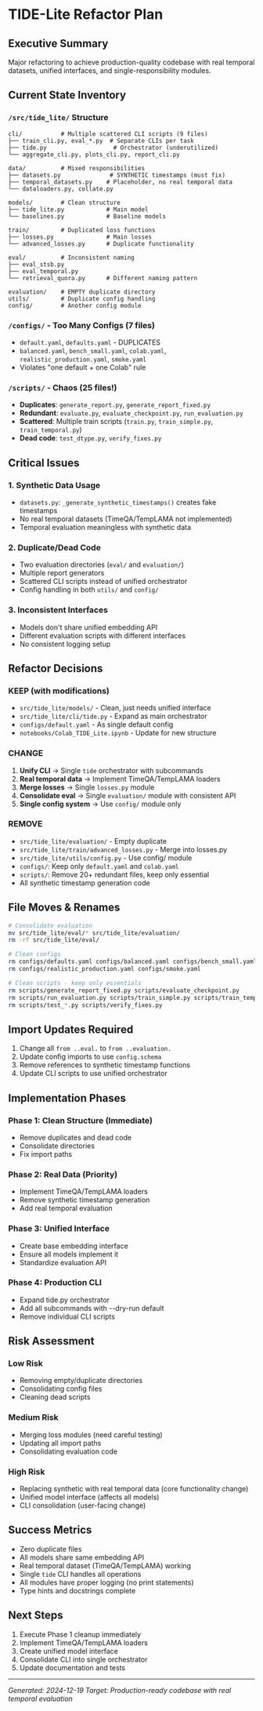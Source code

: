 # TIDE-Lite Refactor Plan

## Executive Summary
Major refactoring to achieve production-quality codebase with real temporal datasets, unified interfaces, and single-responsibility modules.

## Current State Inventory

### `/src/tide_lite/` Structure
```
cli/           # Multiple scattered CLI scripts (9 files)
├── train_cli.py, eval_*.py  # Separate CLIs per task
├── tide.py                   # Orchestrator (underutilized)
└── aggregate_cli.py, plots_cli.py, report_cli.py

data/          # Mixed responsibilities
├── datasets.py              # SYNTHETIC timestamps (must fix)
├── temporal_datasets.py    # Placeholder, no real temporal data
└── dataloaders.py, collate.py

models/        # Clean structure
├── tide_lite.py            # Main model
└── baselines.py            # Baseline models

train/         # Duplicated loss functions
├── losses.py               # Main losses
└── advanced_losses.py      # Duplicate functionality

eval/          # Inconsistent naming
├── eval_stsb.py
├── eval_temporal.py
└── retrieval_quora.py      # Different naming pattern

evaluation/    # EMPTY duplicate directory
utils/         # Duplicate config handling
config/        # Another config module
```

### `/configs/` - Too Many Configs (7 files)
- `default.yaml`, `defaults.yaml` - DUPLICATES
- `balanced.yaml`, `bench_small.yaml`, `colab.yaml`, `realistic_production.yaml`, `smoke.yaml`
- Violates "one default + one Colab" rule

### `/scripts/` - Chaos (25 files!)
- **Duplicates**: `generate_report.py`, `generate_report_fixed.py`
- **Redundant**: `evaluate.py`, `evaluate_checkpoint.py`, `run_evaluation.py`
- **Scattered**: Multiple train scripts (`train.py`, `train_simple.py`, `train_temporal.py`)
- **Dead code**: `test_dtype.py`, `verify_fixes.py`

## Critical Issues

### 1. Synthetic Data Usage
- `datasets.py`: `_generate_synthetic_timestamps()` creates fake timestamps
- No real temporal datasets (TimeQA/TempLAMA not implemented)
- Temporal evaluation meaningless with synthetic data

### 2. Duplicate/Dead Code
- Two evaluation directories (`eval/` and `evaluation/`)
- Multiple report generators
- Scattered CLI scripts instead of unified orchestrator
- Config handling in both `utils/` and `config/`

### 3. Inconsistent Interfaces
- Models don't share unified embedding API
- Different evaluation scripts with different interfaces
- No consistent logging setup

## Refactor Decisions

### KEEP (with modifications)
- `src/tide_lite/models/` - Clean, just needs unified interface
- `src/tide_lite/cli/tide.py` - Expand as main orchestrator
- `configs/default.yaml` - As single default config
- `notebooks/Colab_TIDE_Lite.ipynb` - Update for new structure

### CHANGE
1. **Unify CLI** → Single `tide` orchestrator with subcommands
2. **Real temporal data** → Implement TimeQA/TempLAMA loaders
3. **Merge losses** → Single `losses.py` module
4. **Consolidate eval** → Single `evaluation/` module with consistent API
5. **Single config system** → Use `config/` module only

### REMOVE
- `src/tide_lite/evaluation/` - Empty duplicate
- `src/tide_lite/train/advanced_losses.py` - Merge into losses.py
- `src/tide_lite/utils/config.py` - Use config/ module
- `configs/`: Keep only `default.yaml` and `colab.yaml`
- `scripts/`: Remove 20+ redundant files, keep only essential
- All synthetic timestamp generation code

## File Moves & Renames
```bash
# Consolidate evaluation
mv src/tide_lite/eval/* src/tide_lite/evaluation/
rm -rf src/tide_lite/eval/

# Clean configs
rm configs/defaults.yaml configs/balanced.yaml configs/bench_small.yaml
rm configs/realistic_production.yaml configs/smoke.yaml

# Clean scripts - keep only essentials
rm scripts/generate_report_fixed.py scripts/evaluate_checkpoint.py
rm scripts/run_evaluation.py scripts/train_simple.py scripts/train_temporal.py
rm scripts/test_*.py scripts/verify_fixes.py
```

## Import Updates Required
1. Change all `from ..eval.` to `from ..evaluation.`
2. Update config imports to use `config.schema`
3. Remove references to synthetic timestamp functions
4. Update CLI scripts to use unified orchestrator

## Implementation Phases

### Phase 1: Clean Structure (Immediate)
- Remove duplicates and dead code
- Consolidate directories
- Fix import paths

### Phase 2: Real Data (Priority)
- Implement TimeQA/TempLAMA loaders
- Remove synthetic timestamp generation
- Add real temporal evaluation

### Phase 3: Unified Interface
- Create base embedding interface
- Ensure all models implement it
- Standardize evaluation API

### Phase 4: Production CLI
- Expand tide.py orchestrator
- Add all subcommands with --dry-run default
- Remove individual CLI scripts

## Risk Assessment

### Low Risk
- Removing empty/duplicate directories
- Consolidating config files
- Cleaning dead scripts

### Medium Risk
- Merging loss modules (need careful testing)
- Updating all import paths
- Consolidating evaluation code

### High Risk
- Replacing synthetic with real temporal data (core functionality change)
- Unified model interface (affects all models)
- CLI consolidation (user-facing change)

## Success Metrics
- Zero duplicate files
- All models share same embedding API
- Real temporal dataset (TimeQA/TempLAMA) working
- Single `tide` CLI handles all operations
- All modules have proper logging (no print statements)
- Type hints and docstrings complete

## Next Steps
1. Execute Phase 1 cleanup immediately
2. Implement TimeQA/TempLAMA loaders
3. Create unified model interface
4. Consolidate CLI into single orchestrator
5. Update documentation and tests

---
*Generated: 2024-12-19*
*Target: Production-ready codebase with real temporal evaluation*
